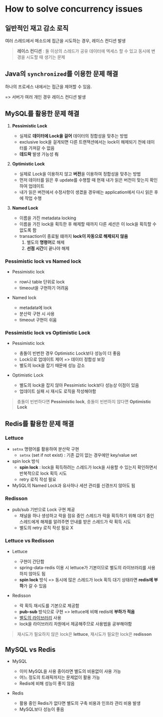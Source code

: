 # How to solve concurrency issues

## 일반적인 재고 감소 로직

여러 스레드에서 메소드에 접근을 시도하는 경우, 레이스 컨디션 발생

> **레이스 컨디션** : 둘 이상의 스레드가 공유 데이터에 엑세스 할 수 있고 동시에 변경을 시도할 때 생기는 문제

## Java의 `synchronized`를 이용한 문제 해결

하나의 프로세스 내에서는 접근을 제어할 수 있음.

=> 서버가 여러 개인 경우 레이스 컨디션 발생


## MySQL를 활용한 문제 해결

1. **Pessimistic Lock**

    - 실제로 **데이터에 Lock을 걸어** 데이터의 정합성을 맞추는 방법
    - exclusive lock을 걸게되면 다른 트랜잭션에서는 lock이 해제되기 전에 데이터를 가져갈 수 없음
    - **데드락** 발생 가능성 有

2. **Optimistic Lock**

    - 실제로 Lock을 이용하지 않고 **버전**을 이용하여 정합성을 맞추는 방법
    - 먼저 데이터를 읽은 후 update를 수행할 때 현재 내가 읽은 버전이 맞는지 확인하여 업데이트
    - 내가 읽은 버전에서 수정사항이 생겼을 경우에는 application에서 다시 읽은 후에 작업 수행

3. **Named Lock**

    - 이름을 가진 metadata locking
    - 이름을 가진 lock을 획득한 후 해제할 때까지 다른 세션은 이 lock을 획득할 수 없도록 함
    - transaction이 종료될 떄까지 **lock이 자동으로 해제되지 않음**
        1. 별도의 **명령어**로 해제
        2. **선점 시간**이 끝나야 해제

### Pessimistic lock vs Named lock

- Pessimistic lock
  - row나 table 단위로 lock
  - timeout을 구현하기 어려움

- Named lock
  - metadata에 lock
  - 분산락 구현 시 사용
  - timeout 구현이 쉬움

### Pessimistic lock vs Optimistic Lock

- Pessimistic lock
  - 충돌이 빈번한 경우 Optimistic Lock보다 성능이 더 좋음
  - Lock으로 업데이트 제어 => 데이터 정합성 보장
  - 별도의 lock을 잡기 때문에 성능 감소
  
- Optimistic Lock
  - 별도의 lock을 잡지 않아 Pessimistic lock보다 성능상 이점이 있음
  - 업데이트 실패 시 재시도 로직을 작성해야함

> 충돌이 빈번하다면 **Pessimistic lock**, 충돌이 빈번하지 않다면 **Optimistic Lock**


## Redis를 활용한 문제 해결

### Lettuce

- `setnx` 명령어를 활용하여 분산락 구현
  - `setnx` (set if not exist) : 기존 값이 없는 경우에만 key/value set
- spin lock 방식
  - **spin lock** : lock을 획득하려는 스레드가 lock을 사용할 수 있는지 확인하면서 반복적으로 lock 획득 시도
  - retry 로직 작성 필요
- MySQL의 Named Lock과 유사하나 세션 관리를 신경쓰지 않아도 됨

### Redisson

- pub/sub 기반으로 Lock 구현 제공
  - 채널을 하나 생성하고 락을 점유 중인 스레드가 락을 획득하기 위해 대기 중인 스레드에게 해제를 알려주면 안내를 받은 스레드가 락 획득 시도
  - 별도의 retry 로직 작성 필요 X

### Lettuce vs Redisson

- Lettuce
  - 구현이 간단함
  - spring-data-redis 이용 시 lettuce가 기본이므로 별도의 라이브러리를 사용하지 않아도 됨
  - **spin lock** 방식 => 동시에 많은 스레드가 lock 획득 대기 상태라면 **redis에 부하**가 갈 수 있음

- Redisson
  - 락 획득 재시도를 기본으로 제공함
  - **pub-sub** 방식으로 구현 => lettuce에 비해 redis에 **부하가 적음**
  - [별도의 라이브러리](https://mvnrepository.com/artifact/org.redisson/redisson-spring-boot-starter) 사용
  - lock을 라이브러리 차원에서 제공해주므로 사용법을 공부해야함

> 재시도가 필요하지 않은 lock은 **lettuce**, 재시도가 필요한 lock은 **redisson**


## MySQL vs Redis

- MySQL
  - 이미 MySQL을 사용 중이라면 별도의 비용없이 사용 가능
  - 어느 정도의 트래픽까지는 문제없이 활용 가능
  - Redis에 비해 성능이 좋지 않음

- Redis
  - 활용 중인 Redis가 없다면 별도의 구축 비용과 인프라 관리 비용 발생
  - MySQL보다 성능이 좋음